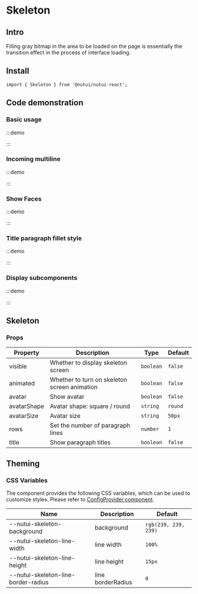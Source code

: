 # Skeleton

## Intro

Filling gray bitmap in the area to be loaded on the page is essentially the transition effect in the process of interface loading.

## Install

```tsx
import { Skeleton } from '@nutui/nutui-react';
```

## Code demonstration

### Basic usage

:::demo

<CodeBlock src='h5/demo1.tsx'></CodeBlock>

:::

### Incoming multiline

:::demo

<CodeBlock src='h5/demo2.tsx'></CodeBlock>

:::

### Show Faces

:::demo

<CodeBlock src='h5/demo3.tsx'></CodeBlock>

:::

### Title paragraph fillet style

:::demo

<CodeBlock src='h5/demo4.tsx'></CodeBlock>

:::

### Display subcomponents

:::demo

<CodeBlock src='h5/demo5.tsx'></CodeBlock>

:::

## Skeleton

### Props

| Property | Description | Type | Default |
| --- | --- | --- | --- |
| visible | Whether to display skeleton screen | `boolean` | `false` |
| animated | Whether to turn on skeleton screen animation | `boolean` | `false` |
| avatar | Show avatar | `boolean` | `false` |
| avatarShape | Avatar shape: square / round | `string` | `round` |
| avatarSize | Avatar size | `string` | `50px` |
| rows | Set the number of paragraph lines | `number` | `1` |
| title | Show paragraph titles | `boolean` | `false` |

## Theming

### CSS Variables

The component provides the following CSS variables, which can be used to customize styles. Please refer to [ConfigProvider component](#/en-US/component/configprovider).

| Name | Description | Default |
| --- | --- | --- |
| \--nutui-skeleton-background | background | `rgb(239, 239, 239)` |
| \--nutui-skeleton-line-width | line width | `100%` |
| \--nutui-skeleton-line-height | line height | `15px` |
| \--nutui-skeleton-line-border-radius | line borderRadius | `0` |